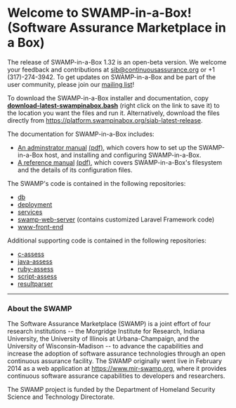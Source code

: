 # Welcome to SWAMP-in-a-Box! (Software Assurance Marketplace in a Box)

The release of SWAMP-in-a-Box 1.32 is an open-beta version. We welcome your
feedback and contributions at sib@continuousassurance.org or +1 (317)-274-3942.
To get updates on SWAMP-in-a-Box and be part of the user community, please join our
[mailing list](https://lists.cosalab.org/mailman/listinfo/swampinabox "SWAMP Mailing List")!

To download the SWAMP-in-a-Box installer and documentation, copy
**[download-latest-swampinabox.bash](https://raw.githubusercontent.com/mirswamp/deployment/master/swampinabox/distribution/util/download-latest-swampinabox.bash)** (right click on the link to save it)
to the location you want the files and run it.
Alternatively, download the files directly from <https://platform.swampinabox.org/siab-latest-release>.

The documentation for SWAMP-in-a-Box includes:

- [An adminstrator manual](https://platform.swampinabox.org/siab-latest-release/administrator_manual.html)
  [(pdf)](https://platform.swampinabox.org/siab-latest-release/administrator_manual.pdf),
  which covers how to set up the SWAMP-in-a-Box host, and installing and configuring SWAMP-in-a-Box.
- [A reference manual](https://platform.swampinabox.org/siab-latest-release/reference_manual.html)
  [(pdf)](https://platform.swampinabox.org/siab-latest-release/reference_manual.pdf),
  which covers SWAMP-in-a-Box's filesystem and the details of its configuration files.

The SWAMP's code is contained in the following repositories:

- [db](https://github.com/mirswamp/db)
- [deployment](https://github.com/mirswamp/deployment)
- [services](https://github.com/mirswamp/services)
- [swamp-web-server](https://github.com/mirswamp/swamp-web-server) (contains customized Laravel Framework code)
- [www-front-end](https://github.com/mirswamp/www-front-end)

Additional supporting code is contained in the following repositories:

- [c-assess](https://github.com/mirswamp/c-assess)
- [java-assess](https://github.com/mirswamp/java-assess)
- [ruby-assess](https://github.com/mirswamp/ruby-assess)
- [script-assess](https://github.com/mirswamp/script-assess)
- [resultparser](https://github.com/mirswamp/resultparser)

----------------------------------------------------------------------------

### About the SWAMP

The Software Assurance Marketplace (SWAMP) is a joint effort of four
research institutions -- the Morgridge Institute for Research, Indiana
University, the University of Illinois at Urbana-Champaign, and the
University of Wisconsin-Madison -- to advance the capabilities and increase
the adoption of software assurance technologies through an open continuous
assurance facility. The SWAMP originally went live in February 2014 as a web
application at <https://www.mir-swamp.org>, where it provides continuous
software assurance capabilities to developers and researchers.

The SWAMP project is funded by the Department of Homeland Security Science
and Technology Directorate.
